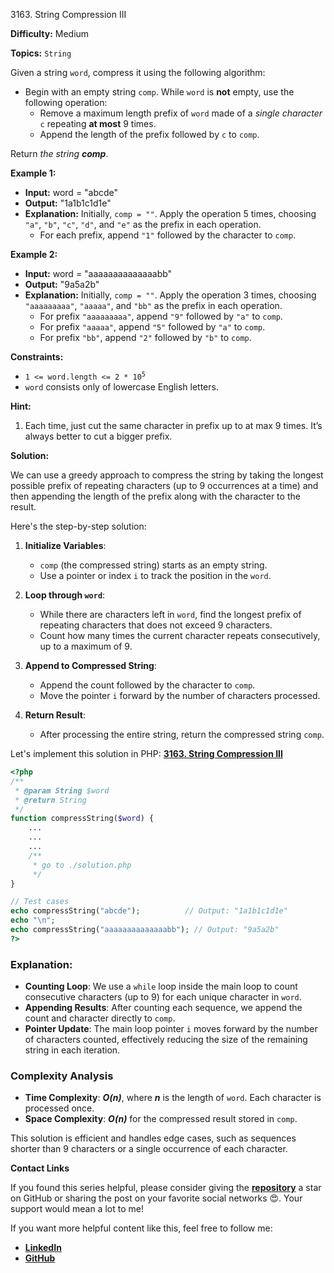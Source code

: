 3163\. String Compression III

**Difficulty:** Medium

**Topics:** `String`

Given a string `word`, compress it using the following algorithm:

- Begin with an empty string `comp`. While `word` is **not** empty, use the following operation:
  - Remove a maximum length prefix of `word` made of a _single character_ `c` repeating **at most** 9 times.
  - Append the length of the prefix followed by `c` to `comp`.

Return _the string **comp**_.

**Example 1:**

- **Input:** word = "abcde"
- **Output:** "1a1b1c1d1e"
- **Explanation:** Initially, `comp = ""`. Apply the operation 5 times, choosing `"a"`, `"b"`, `"c"`, `"d"`, and `"e"` as the prefix in each operation.
  - For each prefix, append `"1"` followed by the character to `comp`.

**Example 2:**

- **Input:** word = "aaaaaaaaaaaaaabb"
- **Output:** "9a5a2b"
- **Explanation:** Initially, `comp = ""`. Apply the operation 3 times, choosing `"aaaaaaaaa"`, `"aaaaa"`, and `"bb"` as the prefix in each operation.
  - For prefix `"aaaaaaaaa"`, append `"9"` followed by `"a"` to `comp`.
  - For prefix `"aaaaa"`, append `"5"` followed by `"a"` to `comp`.
  - For prefix `"bb"`, append `"2"` followed by `"b"` to `comp`.

**Constraints:**

- <code>1 <= word.length <= 2 * 10<sup>5</sup></code>
- `word` consists only of lowercase English letters.


**Hint:**
1. Each time, just cut the same character in prefix up to at max 9 times. It’s always better to cut a bigger prefix.



**Solution:**

We can use a greedy approach to compress the string by taking the longest possible prefix of repeating characters (up to 9 occurrences at a time) and then appending the length of the prefix along with the character to the result.

Here's the step-by-step solution:

1. **Initialize Variables**:
   - `comp` (the compressed string) starts as an empty string.
   - Use a pointer or index `i` to track the position in the `word`.

2. **Loop through `word`**:
   - While there are characters left in `word`, find the longest prefix of repeating characters that does not exceed 9 characters.
   - Count how many times the current character repeats consecutively, up to a maximum of 9.

3. **Append to Compressed String**:
   - Append the count followed by the character to `comp`.
   - Move the pointer `i` forward by the number of characters processed.

4. **Return Result**:
   - After processing the entire string, return the compressed string `comp`.

Let's implement this solution in PHP: **[3163. String Compression III](https://github.com/mah-shamim/leet-code-in-php/tree/main/algorithms/003163-string-compression-iii/solution.php)**

```php
<?php
/**
 * @param String $word
 * @return String
 */
function compressString($word) {
    ...
    ...
    ...
    /**
     * go to ./solution.php
     */
}

// Test cases
echo compressString("abcde");          // Output: "1a1b1c1d1e"
echo "\n";
echo compressString("aaaaaaaaaaaaaabb"); // Output: "9a5a2b"
?>
```

### Explanation:

- **Counting Loop**: We use a `while` loop inside the main loop to count consecutive characters (up to 9) for each unique character in `word`.
- **Appending Results**: After counting each sequence, we append the count and character directly to `comp`.
- **Pointer Update**: The main loop pointer `i` moves forward by the number of characters counted, effectively reducing the size of the remaining string in each iteration.

### Complexity Analysis

- **Time Complexity**: _**O(n)**_, where _**n**_ is the length of `word`. Each character is processed once.
- **Space Complexity**: _**O(n)**_ for the compressed result stored in `comp`.

This solution is efficient and handles edge cases, such as sequences shorter than 9 characters or a single occurrence of each character.

**Contact Links**

If you found this series helpful, please consider giving the **[repository](https://github.com/mah-shamim/leet-code-in-php)** a star on GitHub or sharing the post on your favorite social networks 😍. Your support would mean a lot to me!

If you want more helpful content like this, feel free to follow me:

- **[LinkedIn](https://www.linkedin.com/in/arifulhaque/)**
- **[GitHub](https://github.com/mah-shamim)**